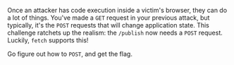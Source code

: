 Once an attacker has code execution inside a victim's browser, they can do a lot of things.
You've made a `GET` request in your previous attack, but typically, it's the `POST` requests that will change application state.
This challenge ratchets up the realism: the `/publish` now needs a `POST` request.
Luckily, `fetch` supports this!

Go figure out how to `POST`, and get the flag.
